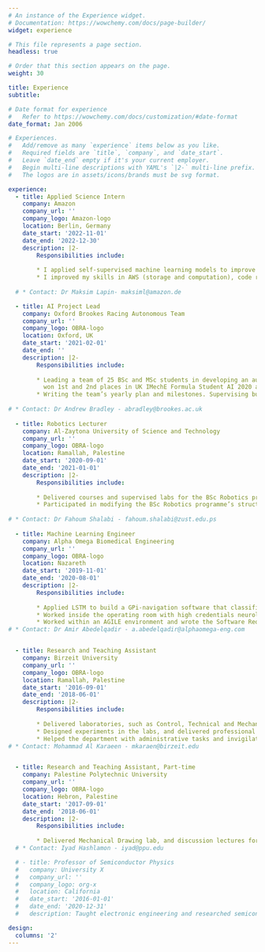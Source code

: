 ```yaml
---
# An instance of the Experience widget.
# Documentation: https://wowchemy.com/docs/page-builder/
widget: experience

# This file represents a page section.
headless: true

# Order that this section appears on the page.
weight: 30

title: Experience
subtitle:

# Date format for experience
#   Refer to https://wowchemy.com/docs/customization/#date-format
date_format: Jan 2006

# Experiences.
#   Add/remove as many `experience` items below as you like.
#   Required fields are `title`, `company`, and `date_start`.
#   Leave `date_end` empty if it's your current employer.
#   Begin multi-line descriptions with YAML's `|2-` multi-line prefix.
#   The logos are in assets/icons/brands must be svg format.

experience:
  - title: Applied Science Intern
    company: Amazon
    company_url: ''
    company_logo: Amazon-logo
    location: Berlin, Germany
    date_start: '2022-11-01'
    date_end: '2022-12-30'
    description: |2-
        Responsibilities include:
        
        * I applied self-supervised machine learning models to improve damage detection in Amazon Fulfilment Centers.
        * I improved my skills in AWS (storage and computation), code review, and documentations.
        
  # * Contact: Dr Maksim Lapin- maksiml@amazon.de

  - title: AI Project Lead
    company: Oxford Brookes Racing Autonomous Team
    company_url: ''
    company_logo: OBRA-logo
    location: Oxford, UK
    date_start: '2021-02-01'
    date_end: ''
    description: |2-
        Responsibilities include:
        
        * Leading a team of 25 BSc and MSc students in developing an autonomous driving system for Formula-1 car. The team
          won 1st and 2nd places in UK IMechE Formula Student AI 2020 and 2021 competitions, respectively.
        * Writing the team’s yearly plan and milestones. Supervising budget, recruitment, and research&industry connections.
        
# * Contact: Dr Andrew Bradley - abradley@brookes.ac.uk
  
  - title: Robotics Lecturer
    company: Al-Zaytona University of Science and Technology
    company_url: ''
    company_logo: OBRA-logo
    location: Ramallah, Palestine
    date_start: '2020-09-01'
    date_end: '2021-01-01'
    description: |2-
        Responsibilities include:
        
        * Delivered courses and supervised labs for the BSc Robotics programme.
        * Participated in modifying the BSc Robotics programme’s structure to include latest technology and suit market needs.
        
# * Contact: Dr Fahoum Shalabi - fahoum.shalabi@zust.edu.ps
  
  - title: Machine Learning Engineer
    company: Alpha Omega Biomedical Engineering
    company_url: ''
    company_logo: OBRA-logo
    location: Nazareth
    date_start: '2019-11-01'
    date_end: '2020-08-01'
    description: |2-
        Responsibilities include:
        
        * Applied LSTM to build a GPi-navigation software that classified microelectrode recordings series and detected the Striatum-GPe-GPi borders online in Parkinson’s disease, with an accuracy of 91.1%.
        * Worked inside the operating room with high credentials neurologists, observed the algorithm’s performance, recorded feedback, and modified the algorithm accordingly.
        * Worked within an AGILE environment and wrote the Software Requirements Specification (SRS) for the GPi-Navigation software.
# * Contact: Dr Amir Abedelqadir - a.abedelqadir@alphaomega-eng.com     


  - title: Research and Teaching Assistant
    company: Birzeit University
    company_url: ''
    company_logo: OBRA-logo
    location: Ramallah, Palestine
    date_start: '2016-09-01'
    date_end: '2018-06-01'
    description: |2-
        Responsibilities include:
        
        * Delivered laboratories, such as Control, Technical and Mechanical Drawing, Vibrations, Thermal Applications, Mechanics.
        * Designed experiments in the labs, and delivered professional skills workshops for the students.
        * Helped the department with administrative tasks and invigilate exams and tests.
# * Contact: Mohammad Al Karaeen - mkaraen@birzeit.edu


  - title: Research and Teaching Assistant, Part-time
    company: Palestine Polytechnic University
    company_url: ''
    company_logo: OBRA-logo
    location: Hebron, Palestine
    date_start: '2017-09-01'
    date_end: '2018-06-01'
    description: |2-
        Responsibilities include:
        
        * Delivered Mechanical Drawing lab, and discussion lectures for Dynamics, Machines Dynamics, and Control Theory.
  # * Contact: Iyad Hashlamon - iyad@ppu.edu

  # - title: Professor of Semiconductor Physics
  #   company: University X
  #   company_url: ''
  #   company_logo: org-x
  #   location: California
  #   date_start: '2016-01-01'
  #   date_end: '2020-12-31'
  #   description: Taught electronic engineering and researched semiconductor physics.

design:
  columns: '2'
---
```

